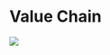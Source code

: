 # Value Chain



![](https://lh5.googleusercontent.com/PsHLd1WWe9i2zPm8rQ0c26W_IS7BXFNpptdmEBX2X-sh7iaH98ggUjHnlklnW32BgMTW7XFvOUF-2AqWp6XhbURXX0QKFbvJkzHBh2xj9Y0WFpWl3dG6IRLr1QrITQBnKzB7xA0W)

